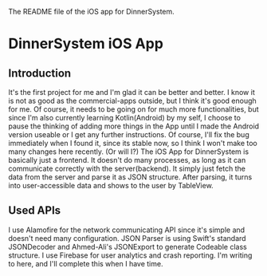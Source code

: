 The README file of the iOS app for DinnerSystem.

DinnerSystem iOS App
====================

Introduction
------------

  It's the first project for me and I'm glad it can be better and better. I know it is not as good as the commercial-apps outside, but I think it's good enough for me. Of course, it needs to be going on for much more functionalities, but since I'm also currently learning Kotlin(Android) by my self, I choose to pause the thinking of adding more things in the App until I made the Android version useable or I get any further instructions. Of course, I'll fix the bug immediately when I found it, since its stable now, so I think I won't make too many changes here recently. (Or will I?)
  The iOS App for DinnerSystem is basically just a frontend. It doesn't do many processes, as long as it can communicate correctly with the server(backend). It simply just fetch the data from the server and parse it as JSON structure. After parsing, it turns into user-accessible data and shows to the user by TableView.
  
Used APIs
---------
  I use Alamofire for the network communicating API since it's simple and doesn't need many configuration. JSON Parser is using Swift's standard JSONDecoder and Ahmed-Ali's JSONExport to generate Codeable class structure. I use Firebase for user analytics and crash reporting.
I'm writing to here, and I'll complete this when I have time.
